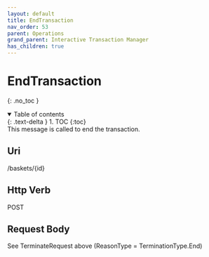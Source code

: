 ```yaml
---
layout: default
title: EndTransaction
nav_order: 53
parent: Operations
grand_parent: Interactive Transaction Manager
has_children: true
---
```

# EndTransaction
{: .no_toc }
<details open markdown="block">
  <summary>
    Table of contents
  </summary>
  {: .text-delta }
1. TOC
{:toc}
</details>
This message is called to end the transaction.

## Uri
/baskets/{id}

##  Http Verb
POST

## Request Body
See TerminateRequest above (ReasonType = TerminationType.End)
